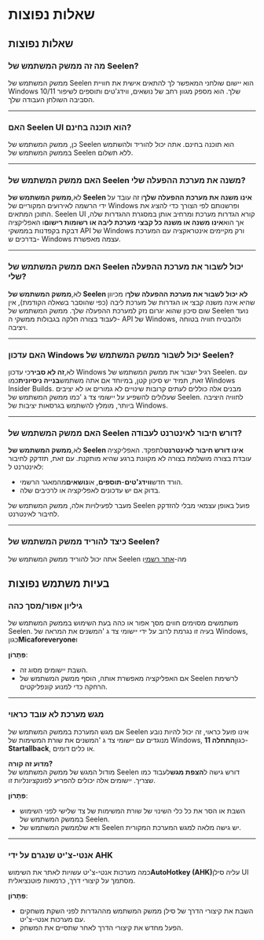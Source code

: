 # **שאלות נפוצות**

## **שאלות נפוצות**

### **מה זה ממשק המשתמש של Seelen?**

ממשק המשתמש של Seelen הוא יישום שולחני המאפשר לך להתאים אישית את חוויית Windows
10/11 שלך. הוא מספק מגוון רחב של נושאים, ווידג'טים ותוספים לשיפור הסביבה השולחן
העבודה שלך.

---

### **האם Seelen UI הוא תוכנה בחינם?**

כן, ממשק המשתמש של Seelen הוא תוכנה בחינם. אתה יכול להוריד ולהשתמש בממשק המשתמש
של Seelen ללא תשלום.

---

### **האם ממשק המשתמש של Seelen משנה את מערכת ההפעלה שלי?**

לֹא,**ממשק המשתמש של Seelen אינו משנה את מערכת ההפעלה שלך**ו זה עובד על ידי הרשמה
לאירועים המקוריים של Windows ופרשנותם לפי הצורך כדי להציג את התוכן המתאים.
Seelen UI קורא הגדרות מערכת ומרחיב אותן במסגרת ההגדרות שלה, אך הוא**אינו משנה או
משנה כל קבצי מערכת ליבה או רשומות רישום**ו האפליקציה דבקת בקפדנות בממשקי API של
Windows ורק מקיימים אינטראקציה עם המערכת בדרכים ש- Windows עצמה מאפשרת.

---

### **האם ממשק המשתמש של Seelen יכול לשבור את מערכת ההפעלה שלי?**

לֹא,**ממשק המשתמש של Seelen לא יכול לשבור את מערכת ההפעלה שלך**ו מכיוון שהיא אינה
משנה קבצי או הגדרות של מערכת ליבה (כפי שהוסבר בשאלה הקודמת), אין שום סיכון שהוא
יגרום נזק למערכת ההפעלה שלך. ממשק המשתמש של Seelen נועד לעבוד בצורה חלקה בגבולות
ממשקי ה- API של Windows, ולהבטיח חוויה בטוחה ויציבה.

---

### **האם עדכון Windows יכול לשבור ממשק המשתמש של Seelen?**

לֹא,**זה לא סביר**כי עדכון Windows רגיל ישבור את ממשק המשתמש של Seelen. עם זאת,
תמיד יש סיכון קטן, במיוחד אם אתה משתמש**בנייה ניסיונית**כמו Windows Insider
Builds. מבנים אלה כוללים לעתים קרובות שינויים לא גמורים או לא יציבים שעלולים
להשפיע על יישומי צד ג 'כמו ממשק המשתמש של Seelen. לחוויה היציבה ביותר, מומלץ
להשתמש בגרסאות יציבות של Windows.

---

### **האם ממשק המשתמש של Seelen דורש חיבור לאינטרנט לעבודה?**

לֹא,**ממשק המשתמש של Seelen אינו דורש חיבור לאינטרנט**לתפקד. האפליקציה עובדת
בצורה מושלמת בצורה לא מקוונת ברגע שהיא מותקנת. עם זאת, תזדקק לחיבור לאינטרנט ל:

- הורד חדש**ווידג'טים**-**תוספים**, או**נושאים**מהמאגר הרשמי.
- בדוק אם יש עדכונים לאפליקציה או לרכיבים שלה.

מעבר לפעילויות אלה, ממשק המשתמש של Seelen פועל באופן עצמאי מבלי להזדקק לחיבור
לאינטרנט.

---

### **כיצד להוריד ממשק המשתמש של Seelen?**

אתה יכול להוריד ממשק המשתמש של Seelen מה-[אתר רשמי](https://seelen.io)ו

## **בעיות משתמש נפוצות**

### **גיליון אפור/מסך כהה**

משתמשים מסוימים חווים מסך אפור או כהה בעת השימוש בממשק המשתמש של Seelen. בעיה זו
נגרמת לרוב על ידי יישומי צד ג 'המשנים את המראה של Windows,
כגון**Micaforeveryone**ו

**פִּתָרוֹן**:

- השבת יישומים מסוג זה.
- אם האפליקציה מאפשרת אותה, הוסף ממשק המשתמש של Seelen לרשימת הרחקה כדי למנוע
  קונפליקטים.

---

### **מגש מערכת לא עובד כראוי**

אם מגש המערכת בממשק המשתמש של Seelen אינו פועל כראוי, זה יכול להיות נובע מנוגדים
עם יישומי צד ג 'המשנים את שורת המשימות של Windows, כגון**התחלה
11**-**Startallback**, או כלים דומים.

**מדוע זה קורה?**\
מודול המגש של ממשק המשתמש של Seelen דורש גישה ל**הצפת מגש**לעבוד כמו שצריך.
יישומים אלה יכולים להפריע לפונקציונליות זו.

**פִּתָרוֹן**:

- השבת או הסר את כל כלי השינוי של שורת המשימות של צד שלישי לפני השימוש בממשק
  המשתמש של Seelen.
- ודא שלממשק המשתמש של Seelen יש גישה מלאה למגש המערכת המקורית.

---

### **אנטי-צ'יט שנגרם על ידי AHK**

כמה מערכות אנטי-צ'יט עשויות לאתר את השימוש**AutoHotkey (AHK)**&#x5E2;ליה סילן UI
מסתמך על קיצורי דרך, כרמאות פוטנציאלית.

**פִּתָרוֹן**:

- השבת את קיצורי הדרך של סילן ממשק המשתמש מההגדרות לפני השקת משחקים עם מערכות
  אנטי-צ'יט.
- הפעל מחדש את קיצורי הדרך לאחר שתסיים את המשחק.
